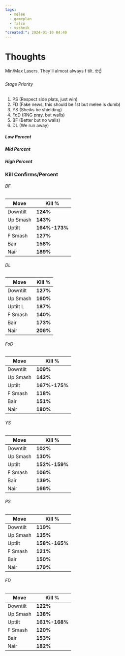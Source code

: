 ```yaml
---
tags:
  - melee
  - gameplan
  - falco
  - vssheik
"created:": 2024-01-10 04:40
---
```

# Thoughts
Min/Max Lasers.
They'll almost always f tilt.
🤓☝️

###### Stage Priority
1. PS (Respect side plats, just win)
2.  FD (Fake news, this should be 1st but melee is dumb)
3. YS (Sheiks be shielding)
4. FoD (RNG pray, but walls)
5. BF (Better but no walls)
6. DL (We run away)

##### Low Percent

##### Mid Percent

##### High Percent

### Kill Confirms/Percent
###### BF
| Move | Kill % |
| ---- | ------ |
| Downtilt | **124%** |
| Up Smash | **143%** |
| Uptilt | **164%-173%** |
| F Smash | **127%** |
| Bair | **158%** |
| Nair | **189%** |

###### DL
| Move | Kill % |
| ---- | ------ |
| Downtilt | **127%** |
| Up Smash | **160%** |
| Uptilt L | **187%** |
| F Smash | **140%** |
| Bair | **173%** |
| Nair | **206%** |

###### FoD
| Move | Kill % |
| ---- | ------ |
| Downtilt | **109%** |
| Up Smash | **143%** |
| Uptilt | **167%-175%** |
| F Smash | **118%** |
| Bair | **151%** |
| Nair | **180%** |

###### YS
| Move | Kill % |
| ---- | ------ |
| Downtilt | **102%** |
| Up Smash | **130%** |
| Uptilt | **152%-159%** |
| F Smash | **106%** |
| Bair | **139%** |
| Nair | **166%** |

###### PS
| Move | Kill % |
| ---- | ------ |
| Downtilt | **119%** |
| Up Smash | **135%** |
| Uptilt | **158%-165%** |
| F Smash | **121%** |
| Bair | **150%** |
| Nair | **179%** |


###### FD
| Move | Kill % |
| ---- | ------ |
| Downtilt | **122%** |
| Up Smash | **138%** |
| Uptilt | **161%-168%** |
| F Smash | **120%** |
| Bair | **153%** |
| Nair | **182%** |